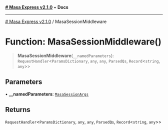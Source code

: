 [**# Masa Express v2.1.0**](../README.md) • **Docs**

***

[# Masa Express v2.1.0](../globals.md) / MasaSessionMiddleware

# Function: MasaSessionMiddleware()

> **MasaSessionMiddleware**(`__namedParameters`): `RequestHandler`\<`ParamsDictionary`, `any`, `any`, `ParsedQs`, `Record`\<`string`, `any`\>\>

## Parameters

• **\_\_namedParameters**: [`MasaSessionArgs`](../interfaces/MasaSessionArgs.md)

## Returns

`RequestHandler`\<`ParamsDictionary`, `any`, `any`, `ParsedQs`, `Record`\<`string`, `any`\>\>
